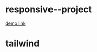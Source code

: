 # responsive--project
 
 <a href="https://amirbgheri.github.io/responsive--project/"> demo link</a>
   <h1>tailwind</h1>
